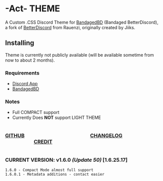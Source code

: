 # -Act- THEME

A Custom .CSS Discord Theme for [BandagedBD](https://rauenzi.github.io/BetterDiscordApp/) (Bandaged BetterDiscord), a fork of [BetterDiscord](https://github.com/Jiiks/BetterDiscordApp) from Rauenzi, originally created by Jiiks. 

## Installing
Theme is currently not publicly available (will be available sometime from now to about 2 months).

### Requirements
* [Discord App](https://discordapp.com/download/)
* [BandagedBD](https://rauenzi.github.io/BetterDiscordApp/)

### Notes
* Full COMPACT support
* Currently Does __NOT__ support LIGHT THEME

#

### [GITHUB](https://github.com/Actarr/Act/) &nbsp;  &nbsp;  &nbsp;  &nbsp;  &nbsp;  &nbsp;  &nbsp;  &nbsp;  &nbsp;  &nbsp;  &nbsp;  &nbsp;  &nbsp;  &nbsp;  &nbsp;  &nbsp;  &nbsp;  &nbsp;  &nbsp;  &nbsp;  &nbsp;  &nbsp;  &nbsp;  &nbsp;  &nbsp;  &nbsp;  &nbsp; [CHANGELOG](https://actarr.github.io/Act/text/changelog.txt) &nbsp;  &nbsp;  &nbsp;  &nbsp;  &nbsp;  &nbsp;  &nbsp;  &nbsp;  &nbsp;  &nbsp;  &nbsp;  &nbsp;  &nbsp;  &nbsp;  &nbsp;  &nbsp;  &nbsp;  &nbsp;  &nbsp;  &nbsp;  &nbsp;  &nbsp;  &nbsp; &nbsp;  &nbsp;  &nbsp;  &nbsp; [CREDIT](https://actarr.github.io/Act/text/credit.txt)

#

### CURRENT VERSION: v1.6.0 *(Update 50)* [1.6.25.17]
```
1.6.0 - Compact Mode almost full support
1.6.0.1 - Metadata additions - contact easier
```
